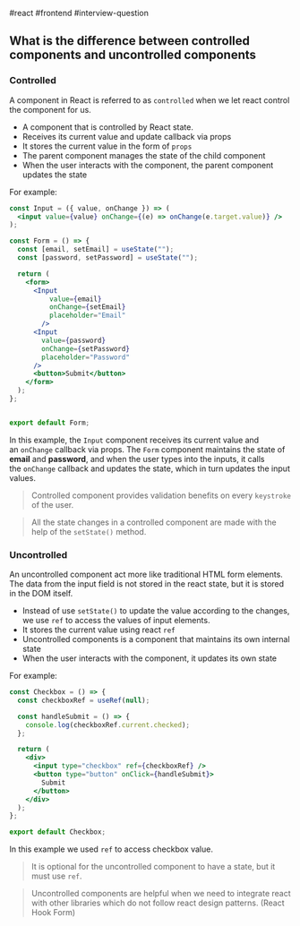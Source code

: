 #react 
#frontend 
#interview-question

## What is the difference between controlled components and uncontrolled components  

### Controlled

A component in React is referred to as `controlled` when we let react control the component for us. 

- A component that is controlled by React state.
- Receives its current value and update callback via props
- It stores the current value in the form of `props`
- The parent component manages the state of the child component
- When the user interacts with the component, the parent component updates the state

For example:

```jsx
const Input = ({ value, onChange }) => (
  <input value={value} onChange={(e) => onChange(e.target.value)} />
);

const Form = () => {
  const [email, setEmail] = useState("");
  const [password, setPassword] = useState("");

  return (
    <form>
      <Input 
	      value={email} 
	      onChange={setEmail} 
	      placeholder="Email" 
	    />
      <Input
        value={password}
        onChange={setPassword}
        placeholder="Password"
      />
      <button>Submit</button>
    </form>
  );
};


export default Form;
```

In this example, the `Input` component receives its current value and an `onChange` callback via props. The `Form` component maintains the state of **email** and **password**, and when the user types into the inputs, it calls the `onChange` callback and updates the state, which in turn updates the input values.

> Controlled component provides validation benefits on every `keystroke` of the user.

> All the state changes in a controlled component are made with the help of the `setState()` method.

### Uncontrolled

An uncontrolled component act more like traditional HTML form elements. The data from the input field is not stored in the react state, but it is stored in the DOM itself. 

- Instead of use `setState()` to update the value according to the changes, we use `ref` to access the values of input elements.
- It stores the current value using react `ref`
- Uncontrolled components is a component that maintains its own internal state
- When the user interacts with the component, it updates its own state

For example: 

```jsx
const Checkbox = () => {
  const checkboxRef = useRef(null);

  const handleSubmit = () => {
    console.log(checkboxRef.current.checked);
  };

  return (
    <div>
      <input type="checkbox" ref={checkboxRef} />
      <button type="button" onClick={handleSubmit}>
        Submit
      </button>
    </div>
  );
};

export default Checkbox;
```

In this example we used `ref` to access checkbox value.

> It is optional for the uncontrolled component to have a state, but it must use `ref`.

> Uncontrolled components are helpful when we need to integrate react with other libraries which do not follow react design patterns. (React Hook Form)